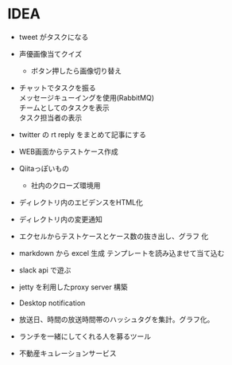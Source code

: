 # IDEA
* tweet がタスクになる

* 声優画像当てクイズ
	- ボタン押したら画像切り替え
	
* チャットでタスクを振る  
	メッセージキューイングを使用(RabbitMQ)  
	チームとしてのタスクを表示  
	タスク担当者の表示  

* twitter の rt reply をまとめて記事にする

* WEB画面からテストケース作成

* Qiitaっぽいもの
	- 社内のクローズ環境用
	
* ディレクトリ内のエビデンスをHTML化

* ディレクトリ内の変更通知

* エクセルからテストケースとケース数の抜き出し、グラフ 化

* markdown から excel 生成
	テンプレートを読み込ませて当て込む

* slack api で遊ぶ

* jetty を利用したproxy server 構築

* Desktop notification

* 放送日、時間の放送時間帯のハッシュタグを集計。グラフ化。

* ランチを一緒にしてくれる人を募るツール

* 不動産キュレーションサービス
